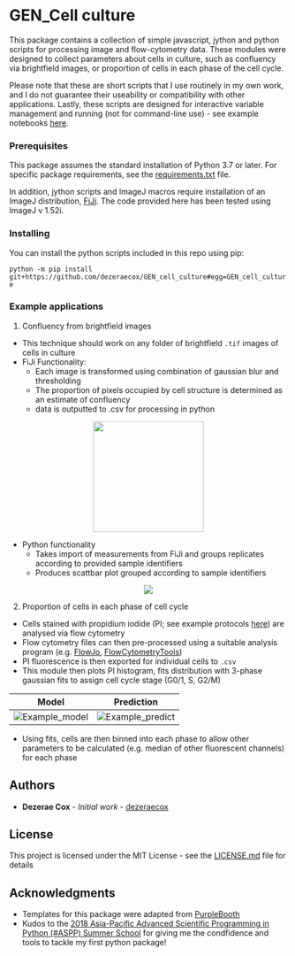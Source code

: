 # GEN_Cell culture

This package contains a collection of simple javascript, jython and python scripts for processing image and flow-cytometry data. These modules were designed to collect parameters about cells in culture, such as confluency via brightfield images, or proportion of cells in each phase of the cell cycle.

Please note that these are short scripts that I use routinely in my own work, and I do not guarantee their useability or compatibility with other applications. Lastly, these scripts are designed for interactive variable management and running (not for command-line use) - see example notebooks [here](examples/jupyter/).


<!-- ## Getting Started

__These instructions will get you a copy of the project up and running on your local machine for development and testing purposes. See deployment for notes on how to deploy the project on a live system.__ -->

### Prerequisites

This package assumes the standard installation of Python 3.7 or later. For specific package requirements, see the [requirements.txt](requirements.txt) file.

In addition, jython scripts and ImageJ macros require installation of an ImageJ distribution, [FiJi](https://imagej.net/Fiji/Downloads). The code provided here has been tested using ImageJ v 1.52i.

### Installing

You can install the python scripts included in this repo using pip:

```python -m pip install git+https://github.com/dezeraecox/GEN_cell_culture#egg=GEN_cell_culture```

### Example applications

1. Confluency from brightfield images

- This technique should work on any folder of brightfield ```.tif``` images of cells in culture
- FiJi Functionality:
  - Each image is transformed using combination of gaussian blur and thresholding
  - The proportion of pixels occupied by cell structure is determined as an estimate of confluency
  - data is outputted to .csv for processing in python

<p align="center">
  <img height='200' width='' src="examples/images/image_density.png">
</p>

- Python functionality
  - Takes import of measurements from FiJi and groups replicates according to provided sample identifiers
  - Produces scattbar plot grouped according to sample identifiers

<p align="center">
  <img src="examples/images/confluency.png">
</p>

2. Proportion of cells in each phase of cell cycle

- Cells stained with propidium iodide (PI; see example protocols [here]()) are analysed via flow cytometry
- Flow cytometry files can then pre-processed using a suitable analysis program (e.g. [FlowJo](https://www.flowjo.com/), [FlowCytometryTools](https://pypi.org/project/FlowCytometryTools/))
- PI fluorescence is then exported for individual cells to ```.csv```
- This module then plots PI histogram, fits distribution with 3-phase gaussian fits to assign cell cycle stage (G0/1, S, G2/M)

Model            |  Prediction
:-------------------------:|:-------------------------:
![Example_model](examples/images/example_model.png)  |  ![Example_predict](examples/images/example_predict.png)




- Using fits, cells are then binned into each phase to allow other parameters to be calculated (e.g. median of other fluorescent channels) for each phase


## Authors

* **Dezerae Cox** - *Initial work* - [dezeraecox](https://github.com/dezeraecox)


## License

This project is licensed under the MIT License - see the [LICENSE.md](LICENSE.md) file for details

## Acknowledgments

* Templates for this package were adapted from [PurpleBooth](https://github.com/PurpleBooth)
* Kudos to the [2018 Asia-Pacific Advanced Scientific Programming in Python (#ASPP) Summer School](https://www.melbournebioinformatics.org.au/aspp-asia-pacific/) for giving me the condfidence and tools to tackle my first python package!

